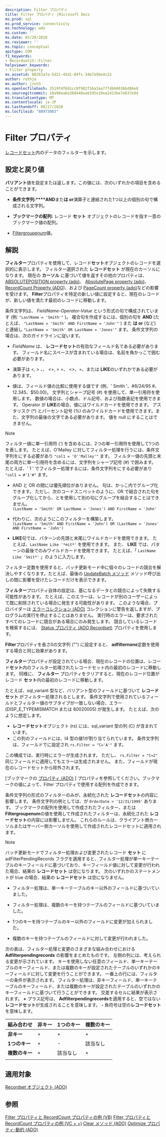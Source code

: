 ```yaml
---
description: Filter プロパティ
title: Filter プロパティ |Microsoft Docs
ms.prod: sql
ms.prod_service: connectivity
ms.technology: ado
ms.custom: ''
ms.date: 03/20/2018
ms.reviewer: ''
ms.topic: conceptual
apitype: COM
f1_keywords:
- Recordset15::Filter
helpviewer_keywords:
- Filter property
ms.assetid: 80263a7a-5d21-45d1-84fc-34b7a9be4c22
author: rothja
ms.author: jroth
ms.openlocfilehash: 2519fdf691cc0f982f16a3aa77fdb66036bd86e8
ms.sourcegitcommit: 18a98ea6a30d448aa6195e10ea2413be7e837e94
ms.translationtype: MT
ms.contentlocale: ja-JP
ms.lasthandoff: 08/27/2020
ms.locfileid: "88973003"
---
```

# <a name="filter-property"></a>Filter プロパティ
[レコードセット](./recordset-object-ado.md)内のデータのフィルターを示します。  
  
## <a name="settings-and-return-values"></a>設定と戻り値

**バリアント**値を設定または返します。この値には、次のいずれかの項目を含めることができます。  
  
-   **条件文字列:****AND**また**は or**演算子と連結された1つ以上の個別の句で構成される文字列。  
  
-   **ブックマークの配列:** レコード **セット** オブジェクトのレコードを指す一意のブックマーク値の配列。  
  
-   [Filtergroupenum](./filtergroupenum.md)値。  
  
## <a name="remarks"></a>解説

**フィルター**プロパティを使用して、レコード**セット**オブジェクトのレコードを選択的に表示します。 フィルター選択された **レコードセット** が現在のカーソルになります。 現在の **カーソル** に基づいて値を返すその他のプロパティは、 [ABSOLUTEPOSITION property (ado)](./absoluteposition-property-ado.md)、 [AbsolutePage property (ado)](./absolutepage-property-ado.md)、 [RecordCount Property (ADO](./recordcount-property-ado.md))、および [PageCount property (ado)](./pagecount-property-ado.md)などの影響を受けます。 **Filter**プロパティを特定の新しい値に設定すると、現在のレコードが、新しい値を満たす最初のレコードに移動します。
  
条件文字列は、 *FieldName-Operator-Value* という形式の句で構成されています (例: `"LastName = 'Smith'"` )。 複合句を作成するには、個別の句を **AND** (たとえば、 `"LastName = 'Smith' AND FirstName = 'John'"` ) また **は or** (など) と連結し `"LastName = 'Smith' OR LastName = 'Jones'"` ます。 条件文字列の場合は、次のガイドラインに従います。

-   *FieldName* は、 **レコードセット**の有効なフィールド名である必要があります。 フィールド名にスペースが含まれている場合は、名前を角かっこで囲む必要があります。  
  
-   演算子は \<, > 、、 \<=, > =、 <>、=、または **LIKE**のいずれかである必要があります。  
  
-   値は、フィールド値の比較に使用する値です (例、' Smith '、#8/24/95 #、12.345、$50.00)。 文字列とシャープ記号 (#) を使用して、単一引用符を使用します。 数値の場合は、小数点、ドル記号、および指数表記を使用できます。 Operator が **LIKE**の場合、値にはワイルドカードを使用できます。 アスタリスク (*) とパーセント記号 (%) のみワイルドカードを使用できます。また、文字列の最後の文字である必要があります。 値を null にすることはできません。  
  
> [!NOTE]
>  フィルター値に単一引用符 (') を含めるには、2つの単一引用符を使用して1つのを表します。 たとえば、O'Malley に対してフィルター処理を行うには、条件文字列をにする必要があり `"col1 = 'O''Malley'"` ます。 フィルター値の先頭と末尾の両方に単一引用符を含めるには、文字列をシャープ記号 (#) で囲みます。 たとえば、' 1 ' でフィルター処理するには、条件文字列をにする必要があり `"col1 = #'1'#"` ます。  
  
-   AND と OR の間には優先順位がありません。 句は、かっこ内でグループ化できます。 ただし、次のコードスニペットのように、OR で結合された句をグループ化してから、とを使用して別の句にグループを結合することはできません。  
 `(LastName = 'Smith' OR LastName = 'Jones') AND FirstName = 'John'`  
  
-   代わりに、次のようにこのフィルターを構築します。  
 `(LastName = 'Smith' AND FirstName = 'John') OR (LastName = 'Jones' AND FirstName = 'John')`  
  
-   **LIKE**句では、パターンの先頭と末尾にワイルドカードを使用できます。 たとえば、`LastName Like '*mit*'` を使用できます。 また、 **LIKE** では、パターンの最後でのみワイルドカードを使用できます。 たとえば、「 `LastName Like 'Smit*'` 」のように入力します。  
  
 フィルター定数を使用すると、バッチ更新モード中に個々のレコードの競合を解決しやすくなります。たとえば、最後の [UpdateBatch メソッド](./updatebatch-method.md) メソッド呼び出しの間に影響を受けたレコードだけを表示できます。  
  
**フィルター**プロパティ自体の設定は、基になるデータとの競合によって失敗する可能性があります。 たとえば、このエラーは、レコードが別のユーザーによって既に削除されている場合に発生する可能性があります。 このような場合、プロバイダーは [エラーコレクション (ADO)](./errors-collection-ado.md) コレクションに警告を返しますが、プログラムの実行を停止することはありません。 実行時のエラーは、要求されたすべてのレコードに競合がある場合にのみ発生します。 競合しているレコードを検索するには、 [Status プロパティ (ADO Recordset)](./status-property-ado-recordset.md) プロパティを使用します。  
  
**Filter**プロパティを長さ0の文字列 ("") に設定すると、 **adfilternone**定数を使用する場合と同じ効果があります。
  
**フィルター**プロパティが設定されている場合、現在のレコードの位置は、レコード**セット**内のフィルター処理されたレコードセット内の最初のレコードに移動します。 同様に、 **フィルター** プロパティをクリアすると、現在のレコード位置がレコード **セット**内の最初のレコードに移動します。

たとえば、sql_variant 型など、バリアント型のフィールドに基づいて **レコードセット** がフィルター処理されるとします。 条件文字列で使用されているフィールドとフィルター値のサブタイプが一致しない場合、エラー (DISP_E_TYPEMISMATCH または 80020005) が発生します。 たとえば、次のように想定します。

- **レコードセット**オブジェクト (rs) には、sql_variant 型の列 (C) が含まれています。
- この列のフィールドには、I4 型の値1が割り当てられています。 条件文字列は、フィールドでに設定され `rs.Filter = "C='A'"` ます。

この構成では、実行時にエラーが生成されます。 ただし、 `rs.Filter = "C=2"` 同じフィールドに適用してもエラーは生成されません。 また、フィールドが現在のレコードセットから除外されます。

[ブックマークの [プロパティ (ADO)](./bookmark-property-ado.md) ] プロパティを参照してください。ブックマークの値によって、Filter プロパティで使用する配列を作成できます。

条件文字列の形式のフィルターのみが、永続化された **レコードセット**の内容に影響します。 条件文字列の例としては、が `OrderDate > '12/31/1999'` あります。 ブックマークの配列を使用して作成されたフィルター、または **Filtergroupenum**の値を使用して作成されたフィルターは、永続化された **レコードセット**の内容には影響しません。 これらのルールは、クライアント側カーソルまたはサーバー側カーソルを使用して作成されたレコードセットに適用されます。
  
> [!NOTE]
>  バッチ更新モードでフィルター処理および変更されたレコード **セット** に adFilterPendingRecords フラグを適用すると、フィルター処理が単一キーテーブルのキーフィールドに基づいており、キーフィールド値に対して変更が行われた場合、結果の **レコードセット** は空になります。 次のいずれかのステートメントが true の場合、結果の **レコードセット** は空になりません。  
  
-   フィルター処理は、単一キーテーブルのキー以外のフィールドに基づいていました。  
  
-   フィルター処理は、複数のキーを持つテーブルのフィールドに基づいていました。  
  
-   1つのキーを持つテーブルのキー以外のフィールドに変更が加えられました。  
  
-   複数のキーを持つテーブルのフィールドに対して変更が行われました。  
  
次の表は、フィルター処理と変更のさまざまな組み合わせにおける **Adfilterpendingrecords** の影響をまとめたものです。 左側の列には、考えられる変更が示されています。 キーを使用しない任意のフィールド、単一キーテーブルのキーフィールド、または複数のキーが設定されたテーブルのいずれかのキーフィールドに対して変更を行うことができます。 一番上の行には、フィルターの条件が表示されます。 フィルター処理は、非キーフィールド、単一キーテーブルのキーフィールド、または複数のキーが設定されたテーブルのいずれかのキーフィールドに基づいて行うことができます。 交差するセルに結果が表示されます。 **+** プラス記号は、 **Adfilterpendingrecords**を適用すると、空ではない**レコードセット**が生成されることを意味します。 **-** 負符号は空の**レコードセット**を意味します。  
  
|組み合わせ|非キー|1つのキー|複数のキー|
|-|--------------|----------------|-------------------|
|**非キー**|+|+|+|
|**1つのキー**|+|-|該当なし|
|**複数のキー**|+|該当なし|+|
|||||
  
## <a name="applies-to"></a>適用対象

[Recordset オブジェクト (ADO)](./recordset-object-ado.md)  
  
## <a name="see-also"></a>参照

[Filter プロパティと RecordCount プロパティの例 (VB)](./filter-and-recordcount-properties-example-vb.md) 
[Filter プロパティと RecordCount プロパティの例 (VC + +)](./filter-and-recordcount-properties-example-vc.md) 
[Clear メソッド (ADO)](./clear-method-ado.md) 
[Optimize プロパティ-動的 (ADO)](./optimize-property-dynamic-ado.md)